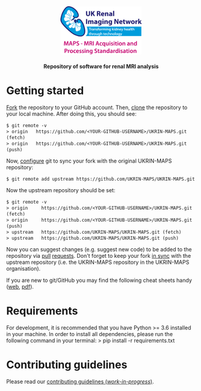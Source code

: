 <h2 align="center"><img src="images/logo.png" height="128"></h2>
<p align="center"><strong>Repository of software for renal MRI analysis</strong></p>

# Getting started
[Fork](https://help.github.com/en/github/getting-started-with-github/fork-a-repo) the repository to your GitHub account. Then, [clone](https://help.github.com/en/github/getting-started-with-github/fork-a-repo#step-2-create-a-local-clone-of-your-fork) the repository to your local machine. After doing this, you should see:

    $ git remote -v
    > origin   https://github.com/<YOUR-GITHUB-USERNAME>/UKRIN-MAPS.git (fetch)
    > origin   https://github.com/<YOUR-GITHUB-USERNAME>/UKRIN-MAPS.git (push)

Now, [configure](https://help.github.com/en/github/getting-started-with-github/fork-a-repo#step-3-configure-git-to-sync-your-fork-with-the-original-spoon-knife-repository) git to sync your fork with the original UKRIN-MAPS repository:

    $ git remote add upstream https://github.com/UKRIN-MAPS/UKRIN-MAPS.git

Now the upstream repository should be set:

    $ git remote -v
    > origin     https://github.com/<YOUR-GITHUB-USERNAME>/UKRIN-MAPS.git (fetch)
    > origin     https://github.com/<YOUR-GITHUB-USERNAME>/UKRIN-MAPS.git (push)
    > upstream   https://github.com/UKRIN-MAPS/UKRIN-MAPS.git (fetch)
    > upstream   https://github.com/UKRIN-MAPS/UKRIN-MAPS.git (push)

Now you can suggest changes (e.g. suggest new code) to be added to the repository via [pull](https://help.github.com/en/github/getting-started-with-github/github-glossary#pull-request) [requests](https://help.github.com/en/github/collaborating-with-issues-and-pull-requests/creating-a-pull-request-from-a-fork). Don't forget to keep your fork [in sync](https://help.github.com/en/github/collaborating-with-issues-and-pull-requests/syncing-a-fork) with the upstream repository (i.e. the UKRIN-MAPS repository in the UKRIN-MAPS organisation).

If you are new to git/GitHub you may find the following cheat sheets handy ([web](https://github.github.com/training-kit/downloads/github-git-cheat-sheet/), [pdf](https://github.github.com/training-kit/downloads/github-git-cheat-sheet.pdf)).

# Requirements
For development, it is recommended that you have Python >= 3.6 installed in your machine. In order to install all dependencies, please run the following command in your terminal:
    > pip install -r requirements.txt

# Contributing guidelines
Please read our [contributing guidelines (*work-in-progress*)](.github/CONTRIBUTING.md).
